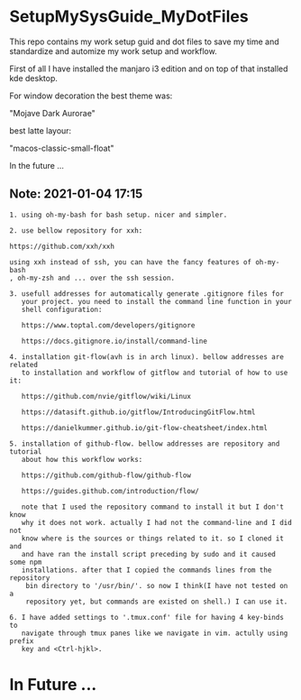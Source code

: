 # SetupMySysGuide_MyDotFiles
This repo contains my work setup guid and dot files to save my time and standardize and automize my work setup and workflow.

First of all I have installed the manjaro i3 edition and on top of that installed
kde desktop. 

For window decoration the best theme was:

"Mojave Dark Aurorae"

best latte layour:

"macos-classic-small-float"

In the future ...


## Note: 2021-01-04 17:15
	1. using oh-my-bash for bash setup. nicer and simpler. 

	2. use bellow repository for xxh:

	https://github.com/xxh/xxh

	using xxh instead of ssh, you can have the fancy features of oh-my-bash
	, oh-my-zsh and ... over the ssh session.

	3. usefull addresses for automatically generate .gitignore files for 
	   your project. you need to install the command line function in your
	   shell configuration:

	   https://www.toptal.com/developers/gitignore

	   https://docs.gitignore.io/install/command-line

	4. installation git-flow(avh is in arch linux). bellow addresses are related
	   to installation and workflow of gitflow and tutorial of how to use it:

	   https://github.com/nvie/gitflow/wiki/Linux

	   https://datasift.github.io/gitflow/IntroducingGitFlow.html

	   https://danielkummer.github.io/git-flow-cheatsheet/index.html

	5. installation of github-flow. bellow addresses are repository and tutorial
	   about how this workflow works:

	   https://github.com/github-flow/github-flow

	   https://guides.github.com/introduction/flow/

	   note that I used the repository command to install it but I don't know 
	   why it does not work. actually I had not the command-line and I did not
	   know where is the sources or things related to it. so I cloned it and 
	   and have ran the install script preceding by sudo and it caused some npm
	   installations. after that I copied the commands lines from the repository
	    bin directory to '/usr/bin/'. so now I think(I have not tested on a 
	    repository yet, but commands are existed on shell.) I can use it.

	6. I have added settings to '.tmux.conf' file for having 4 key-binds to 
	   navigate through tmux panes like we navigate in vim. actully using prefix
	   key and <Ctrl-hjkl>.

	

# In Future ...




